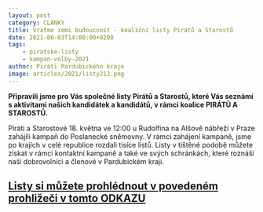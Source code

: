 ```yaml
---
layout: post
category: CLANKY
title: Vraťme zemi budoucnost - koaliční listy Pirátů a Starostů
date: 2021-06-03T14:00:00+0200
tags: 
    - piratske-listy
    - kampan-volby-2021
author: Piráti Pardubického kraje
image: articles/2021/listy21J.png
---
```


**Připravili jsme pro Vás společné listy Pirátů a Starostů, které Vás seznámí s aktivitami našich kandidátek a kandidátů, v rámci koalice PIRÁTŮ A STAROSTŮ.**

Piráti a Starostové 18. května ve 12:00 u Rudolfina na Alšově nábřeží v Praze zahájili kampaň do Poslanecké sněmovny. V rámci zahájení kampaně, jsme po krajích v celé republice rozdali tisíce listů. Listy v tištěné podobě můžete získat v rámci kontaktní kampaně a také ve svých schránkách, které roznáší naši dobrovolníci a členové v Pardubickém kraji.

## [Listy si můžete prohlédnout v povedeném prohližeči v tomto ODKAZU](https://pardubicky.pirati.cz/piratske-listy/2021-pas-jaro/index.html#plisty/page1)
